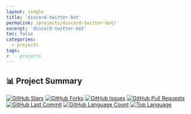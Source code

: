 ```yaml
---
layout: single
title: 'discord-twitter-bot'
permalink: /projects/discord-twitter-bot/
excerpt: 'discord-twitter-bot'
toc: false
categories:
  - projects
tags:
#  - projects
---
```


## 📊 Project Summary

[![GitHub Stars](https://img.shields.io/github/stars/nntin/discord-twitter-bot?style=flat-square)](https://github.com/nntin/discord-twitter-bot/stargazers)
[![GitHub Forks](https://img.shields.io/github/forks/nntin/discord-twitter-bot?style=flat-square)](https://github.com/nntin/discord-twitter-bot/network)
[![GitHub Issues](https://img.shields.io/github/issues/nntin/discord-twitter-bot?style=flat-square)](https://github.com/nntin/discord-twitter-bot/issues)
[![GitHub Pull Requests](https://img.shields.io/github/issues-pr/nntin/discord-twitter-bot?style=flat-square)](https://github.com/nntin/discord-twitter-bot/pulls)
[![GitHub Last Commit](https://img.shields.io/github/last-commit/nntin/discord-twitter-bot?style=flat-square)](https://github.com/nntin/discord-twitter-bot/commits)
[![GitHub Language Count](https://img.shields.io/github/languages/count/nntin/discord-twitter-bot?style=flat-square)](https://github.com/nntin/discord-twitter-bot)
[![Top Language](https://img.shields.io/github/languages/top/nntin/discord-twitter-bot?style=flat-square)](https://github.com/nntin/discord-twitter-bot)
